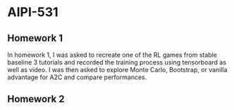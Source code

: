 # AIPI-531
## Homework 1
In homework 1, I was asked to recreate one of the RL games from stable baseline 3 tutorials and recorded the training process using tensorboard as well as video.
I was then asked to explore Monte Carlo, Bootstrap, or vanilla advantage for A2C and compare performances.

## Homework 2
